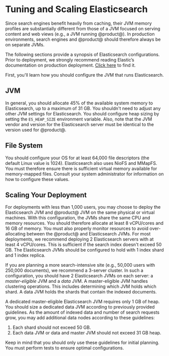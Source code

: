 # Tuning and Scaling Elasticsearch [](id=tuning-and-scaling-elasticsearch)

Since search engines benefit heavily from caching, their JVM memory profiles are 
substantially different from those of a JVM focused on serving content and web 
views (e.g., a JVM running @product@). In production environments, search 
engines and @product@ should therefore always be on separate JVMs. 

The following sections provide a synopsis of Elasticsearch configurations. Prior 
to deployment, we strongly recommend reading Elastic’s documentation on 
production deployment. 
[Click here](https://www.elastic.co/guide/en/elasticsearch/guide/current/index.html) 
to find it. 

First, you'll learn how you should configure the JVM that runs Elasticsearch. 

## JVM [](id=jvm)

In general, you should allocate 45% of the available system memory to 
Elasticsearch, up to a maximum of 31 GB. You shouldn't need to adjust any other 
JVM settings for Elasticsearch. You should configure heap sizing by setting 
the `ES_HEAP_SIZE` environment variable. Also, note that the JVM vendor and 
version for the Elasticsearch server must be identical to the version used for 
@product@. 
<!-- 
If you don't need to adjust any other settings, then why does it go on to list 
other settings (e.g., ES_HEAP_SIZE, and the JVM vendor and version. Also, do 
both the JVM vendor and version have to match that of the JVM that runs DXP, or 
just the version?) 
-->

## File System [](id=file-system)

You should configure your OS for at least 64,000 file descriptors (the default 
Linux value is 1024). Elasticsearch also uses NioFS and MMapFS. You must 
therefore ensure there is sufficient virtual memory available for memory-mapped 
files. Consult your system administrator for information on how to configure 
these values. 

## Scaling Your Deployment [](id=scaling-your-deployment)

For deployments with less than 1,000 users, you may choose to deploy the 
Elasticsearch JVM and @product@ JVM on the same physical or virtual machines. 
With this configuration, the JVMs share the same CPU and memory resources. You 
should therefore allocate at least 8 vCPU/cores and 16 GB of memory. You must 
also properly monitor resources to avoid over-allocating between the @product@ 
and Elasticsearch JVMs. For most deployments, we recommend deploying 2 
Elasticsearch servers with at least 4 vCPU/cores. This is sufficient if the 
search index doesn't exceed 50 GB. The Elasticsearch JVMs should be configured 
to hold with 1 index shard and 1 index replica. 
<!-- Is vCPU/cores supposed to be vCPU/core, as in vCPU per core? -->

If you are planning a more search-intensive site (e.g., 50,000 users with 
250,000 documents), we recommend a 3-server cluster. In such a configuration, 
you should have 2 Elasticsearch JVMs on each server: a *master-eligible* JVM and 
a *data* JVM. A master-eligible JVM handles clustering operations. This includes 
determining which JVM holds which shard. A data JVM holds the shards that 
contain the indexed documents. 

A dedicated master-eligible Elasticsearch JVM requires only 1 GB of heap. You 
should size a dedicated data JVM according to previously provided guidelines. As 
the amount of indexed data and number of search requests grow, you may add 
additional data nodes according to these guidelines: 

1. Each shard should not exceed 50 GB.
2. Each data JVM or data and master JVM should not exceed 31 GB heap.

Keep in mind that you should only use these guidelines for initial planning. You 
must perform tests to ensure optimal configurations. 

